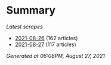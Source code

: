 # Summary
*Latest scrapes*
* [2021-08-26](https://github.com/nuuuwan/news_lk/blob/data/news_lk.2021-08-26.json) (162 articles)
* [2021-08-27](https://github.com/nuuuwan/news_lk/blob/data/news_lk.2021-08-27.json) (117 articles)

*Generated at 06:08PM, August 27, 2021*